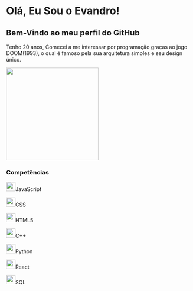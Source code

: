 <head>
<link rel="stylesheet" type='text/css' href="https://cdn.jsdelivr.net/gh/devicons/devicon@latest/devicon.min.css" />
<h1>Olá, Eu Sou o Evandro!</h1>
<h2>Bem-Vindo ao meu perfil do GitHub</h2>
<div>
  <p>Tenho 20 anos, Comecei a me interessar por programação graças ao jogo DOOM(1993), o qual é famoso pela sua arquitetura simples e seu design único.</p>
  <img height="250px" width="250px" src= "https://sm.ign.com/t/ign_br/cover/d/doom-1993/doom-1993_pwn2.1200.jpg">
</div>
<div>
  <h3>Competências</h3>
<p><img height="25px" width="25px" src="https://cdn.jsdelivr.net/gh/devicons/devicon@latest/icons/javascript/javascript-original.svg" />JavaScript</p>
<p><img height="25px" width="25px" src="https://cdn.jsdelivr.net/gh/devicons/devicon@latest/icons/css3/css3-plain-wordmark.svg" />CSS</p>
<p><img height="25px" width="25px" src="https://cdn.jsdelivr.net/gh/devicons/devicon@latest/icons/html5/html5-plain-wordmark.svg" />HTML5</p>
<p><img height="25px" width="25px" src="https://cdn.jsdelivr.net/gh/devicons/devicon@latest/icons/cplusplus/cplusplus-original.svg" />C++</p>
<p><img height="25px" width="25px" src="https://cdn.jsdelivr.net/gh/devicons/devicon@latest/icons/python/python-original.svg" />Python</p>
<p><img height="25px" width="25px" src="https://cdn.jsdelivr.net/gh/devicons/devicon@latest/icons/react/react-original.svg" />React</p>
<p><img height="25px" width="25px"  src="https://cdn.jsdelivr.net/gh/devicons/devicon@latest/icons/azuresqldatabase/azuresqldatabase-original.svg"/>SQL</p>
</div>
</head>
